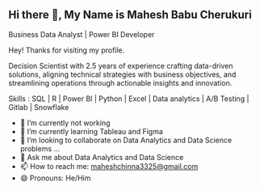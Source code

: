 ## Hi there 👋, My Name is Mahesh Babu Cherukuri

Business Data Analyst | Power BI Developer

Hey! Thanks for visiting my profile.

Decision Scientist with 2.5 years of experience crafting data-driven solutions, aligning technical strategies with business objectives, and streamlining operations through actionable insights and innovation.

Skills : SQL | R | Power BI | Python | Excel | Data analytics | A/B Testing | Gitlab | Snowflake

- 🔭 I’m currently not working
- 🌱 I’m currently learning Tableau and Figma
- 👯 I’m looking to collaborate on Data Analytics and Data Science problems ...
- 💬 Ask me about Data Analytics and Data Science
- 📫 How to reach me: maheshchinna3325@gmail.com
- 😄 Pronouns: He/Him

<!--
**maheshbabu3325/maheshbabu3325** is a ✨ _special_ ✨ repository because its `README.md` (this file) appears on your GitHub profile.

Here are some ideas to get you started:

- 🔭 I’m currently not working
- 🌱 I’m currently learning Tableau and Figma
- 👯 I’m looking to collaborate on Data Analytics and Data Science problems ...
- 💬 Ask me about Data Analytics and Data Science
- 📫 How to reach me: maheshchinna3325@gmail.com
- 😄 Pronouns: He/Him
-->
